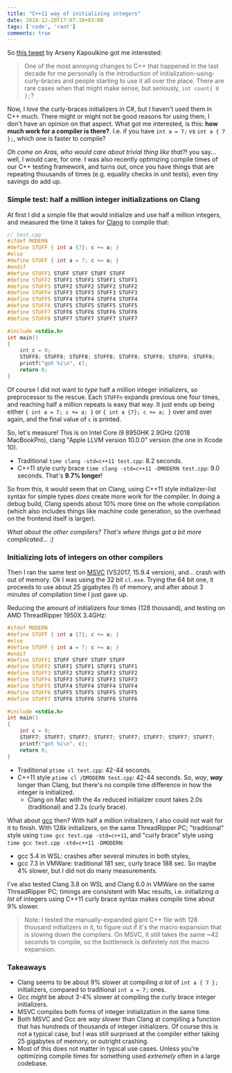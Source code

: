 ```yaml
---
title: "C++11 way of initializing integers"
date: 2018-12-20T17:07:10+03:00
tags: ['code', 'rant']
comments: true
---
```


So [this tweet](https://twitter.com/zeuxcg/status/1075614364579835909) by Arseny Kapoulkine got me interested:

> One of the most annoying changes to C++ that happened in the last decade for me
> personally is the introduction of initialization-using-curly-braces and people starting
> to use it all over the place. There are rare cases when that might make sense,
> but seriously, `int count{ 0 };`?

Now, I *love* the curly-braces initializers in C#, but I haven't used them in C++ much. There might or might not
be good reasons for using them, I don't have an opinion on that aspect. What got me interested, is this:
**how much work for a compiler is there?**. I.e. if you have `int a = 7;` vs `int a { 7 };`, which one is faster to compile?

*Oh come on Aras, who would care about trivial thing like that?!* you say... well, I would care, for one.
I was also recently optimizing compile times of our C++ testing framework, and turns out, once you have
things that are repeating thousands of times (e.g. equality checks in unit tests), even tiny savings do add up.

### Simple test: half a million integer initializations on Clang

At first I did a simple file that would initialize and use half a million integers, and measured the time
it takes for [Clang](https://clang.llvm.org/) to compile that:

```c++
// test.cpp
#ifdef MODERN
#define STUFF { int a {7}; c += a; }
#else
#define STUFF { int a = 7; c += a; }
#endif
#define STUFF1 STUFF STUFF STUFF STUFF
#define STUFF2 STUFF1 STUFF1 STUFF1 STUFF1
#define STUFF3 STUFF2 STUFF2 STUFF2 STUFF2
#define STUFF4 STUFF3 STUFF3 STUFF3 STUFF3
#define STUFF5 STUFF4 STUFF4 STUFF4 STUFF4
#define STUFF6 STUFF5 STUFF5 STUFF5 STUFF5
#define STUFF7 STUFF6 STUFF6 STUFF6 STUFF6
#define STUFF8 STUFF7 STUFF7 STUFF7 STUFF7

#include <stdio.h>
int main()
{
	int c = 0;
	STUFF8; STUFF8; STUFF8; STUFF8; STUFF8; STUFF8; STUFF8; STUFF8;
	printf("got %i\n", c);
	return 0;
}
```

Of course I did not want to *type* half a million integer initializers, so preprocessor to the rescue. Each `STUFFn` expands previous one
four times, and reaching half a million repeats is easy that way. It just ends up being either `{ int a = 7; c += a; }` or `{ int a {7}; c += a; }`
over and over again, and the final value of `c` is printed.

So, let's measure! This is on Intel Core i9 8950HK 2.9GHz (2018 MacBookPro), clang "Apple LLVM version 10.0.0" version (the one in Xcode 10).

* Traditional `time clang -std=c++11 test.cpp`: 8.2 seconds.
* C++11 style curly brace `time clang -std=c++11 -DMODERN test.cpp`: 9.0 seconds. That's **9.7% longer**!

So from this, it would seem that on Clang, using C++11 style initializer-list syntax for simple types *does* create more work for the compiler.
In doing a debug build, Clang spends about 10% more time on the whole compilation (which also includes things like machine code generation, so
the overhead on the frontend itself is larger).

*What about the other compilers? That's where things got a bit more complicated... :)*


### Initializing lots of integers on other compilers

Then I ran the same test on [MSVC](https://en.wikipedia.org/wiki/Microsoft_Visual_C%2B%2B) (VS2017, 15.9.4 version), and... crash with out of memory. Ok I was using the 32 bit `cl.exe`. Trying the
64 bit one, it proceeds to use about 25 gigabytes (!) of memory, and after about 3 minutes of compilation time I just gave up.

Reducing the amount of initializers four times (128 thousand), and testing on AMD ThreadRipper 1950X 3.4GHz:
```c++
#ifdef MODERN
#define STUFF { int a {7}; c += a; }
#else
#define STUFF { int a = 7; c += a; }
#endif
#define STUFF1 STUFF STUFF STUFF STUFF
#define STUFF2 STUFF1 STUFF1 STUFF1 STUFF1
#define STUFF3 STUFF2 STUFF2 STUFF2 STUFF2
#define STUFF4 STUFF3 STUFF3 STUFF3 STUFF3
#define STUFF5 STUFF4 STUFF4 STUFF4 STUFF4
#define STUFF6 STUFF5 STUFF5 STUFF5 STUFF5
#define STUFF7 STUFF6 STUFF6 STUFF6 STUFF6

#include <stdio.h>
int main()
{
	int c = 0;
	STUFF7; STUFF7; STUFF7; STUFF7; STUFF7; STUFF7; STUFF7; STUFF7;
	printf("got %i\n", c);
	return 0;
}
```

* Traditional `ptime cl test.cpp`: 42-44 seconds.
* C++11 style `ptime cl /DMODERN test.cpp`: 42-44 seconds. So, *way*, ***way*** longer than Clang, but there's
  no compile time difference in how the integer is initialized.
  * Clang on Mac with the 4x reduced initializer count takes 2.0s (traditional) and 2.2s (curly brace).


What about [gcc](https://gcc.gnu.org/) then? With half a million initializers, I also could not wait for it to finish. With 128k initializers, on the same ThreadRipper
PC; "traditional" style using `time gcc test.cpp -std=c++11`, and "curly brace" style using `time gcc test.cpp -std=c++11 -DMODERN`:

* gcc 5.4 in WSL: crashes after several minutes in both styles,
* gcc 7.3 in VMWare: traditional 181 sec, curly brace 188 sec. So maybe 4% slower, but I did not do many measurements.

I've also tested Clang 3.8 on WSL and Clang 6.0 in VMWare on the same ThreadRipper PC; timings are consistent with Mac results, i.e.
initializing *a lot* of integers using C++11 curly brace syntax makes compile time about 9% slower.

> Note: I tested the manually-expanded giant C++ file with 128 thousand initializers in it, to figure
> out if it's the macro expansion that is slowing down the compilers. On MSVC, it still takes the same ~42 seconds to compile,
> so the bottleneck is definitely not the macro expansion.

### Takeaways

* Clang seems to be about 9% slower at compiling *a lot* of `int a { 7 };` initializers, compared to traditional `int a = 7;` ones.
* Gcc *might* be about 3-4% slower at compiling the curly brace integer initializers.
* MSVC compiles both forms of integer initialization in the same time.
* Both MSVC and Gcc are *way* slower than Clang at compiling a function that has hundreds of thousands of integer initializers.
  Of course this is not a typical case, but I was still surprised at the compiler either taking 25 gigabytes of memory,
  or outright crashing.
* Most of this does not matter in typical use cases. Unless you're optimizing compile times for something used *extremely* often in a 
  large codebase.
